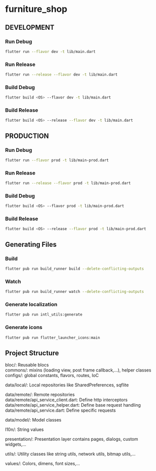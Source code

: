 # furniture_shop
  
## DEVELOPMENT  
### Run Debug  
```bash  
flutter run --flavor dev -t lib/main.dart
```  
### Run Release  
```bash  
flutter run --release --flavor dev -t lib/main.dart  
```  
### Build Debug  
```bash  
flutter build <OS> --flavor dev -t lib/main.dart  
```  
### Build Release  
```bash  
flutter build <OS> --release --flavor dev -t lib/main.dart  
```  
## PRODUCTION  
### Run Debug  
```bash  
flutter run --flavor prod -t lib/main-prod.dart  
```  
### Run Release  
```bash  
flutter run --release --flavor prod -t lib/main-prod.dart  
```  
### Build Debug  
```bash  
flutter build <OS> --flavor prod -t lib/main-prod.dart  
```  
### Build Release  
```bash  
flutter build <OS> --release --flavor prod -t lib/main-prod.dart  
```  
  
## Generating Files  
### Build  
```bash  
flutter pub run build_runner build --delete-conflicting-outputs  
```  
  
### Watch  
```bash  
flutter pub run build_runner watch --delete-conflicting-outputs  
```  
  
### Generate localization  
```bash  
flutter pub run intl_utils:generate
```  

### Generate icons  
```bash  
flutter pub run flutter_launcher_icons:main
```  
## Project Structure
bloc/: Reusable blocs  
commons/: mixins (loading view, post frame callback,...), helper classes  
configs/: global constants, flavors, routes, IoC  

data/local/: Local repositories like SharedPreferences, sqflite  

data/remote/: Remote repositories  
data/remote/api_service_client.dart: Define http interceptors  
data/remote/api_service_helper.dart: Define base request handling  
data/remote/api_service.dart: Define specific requests  

data/model/: Model classes  

l10n/: String values  

presentation/: Presentation layer contains pages, dialogs, custom widgets,...  

utils/: Utility classes like string utils, network utils, bitmap utils,...  

values/: Colors, dimens, font sizes,...  